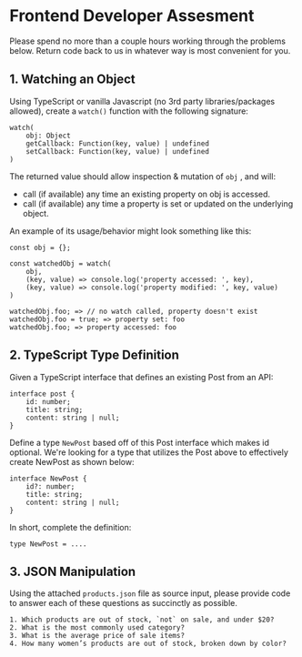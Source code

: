 # Frontend Developer Assesment

Please spend no more than a couple hours working through the problems below. Return code back to us in
whatever way is most convenient for you.


## 1. Watching an Object

Using TypeScript or vanilla Javascript (no 3rd party libraries/packages allowed), create a `watch()` function with
the following signature:

```
watch(
    obj: Object
    getCallback: Function(key, value) | undefined
    setCallback: Function(key, value) | undefined
)
```

The returned value should allow inspection & mutation of `obj` , and will:
- call (if available) any time an existing property on obj is accessed.
- call (if available) any time a property is set or updated on the underlying object.

An example of its usage/behavior might look something like this:
```
const obj = {};

const watchedObj = watch(
    obj,
    (key, value) => console.log('property accessed: ', key),
    (key, value) => console.log('property modified: ', key, value)
)

watchedObj.foo; => // no watch called, property doesn't exist
watchedObj.foo = true; => property set: foo
watchedObj.foo; => property accessed: foo
```

## 2. TypeScript Type Definition

Given a TypeScript interface that defines an existing Post from an API:
```
interface post {
    id: number;
    title: string;
    content: string | null;
}
```

Define a type `NewPost` based off of this Post interface which makes id optional. We're looking for a type that
utilizes the Post above to effectively create NewPost as shown below:
```
interface NewPost {
    id?: number;
    title: string;
    content: string | null;
}
```

In short, complete the definition:
```
type NewPost = ....
```

## 3. JSON Manipulation

Using the attached `products.json` file as source input, please provide code to answer each of these questions
as succinctly as possible.

    1. Which products are out of stock, `not` on sale, and under $20?
    2. What is the most commonly used category?
    3. What is the average price of sale items?
    4. How many women’s products are out of stock, broken down by color?

